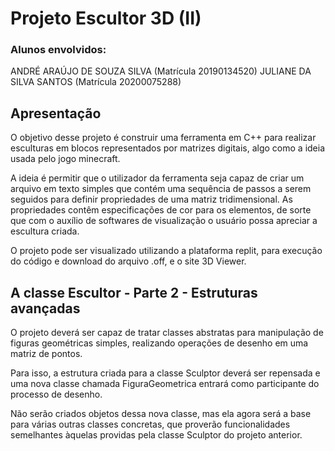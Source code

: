# Projeto Escultor 3D (II)
### Alunos envolvidos:
ANDRÉ ARAÚJO DE SOUZA SILVA (Matrícula 20190134520)
JULIANE DA SILVA SANTOS (Matrícula 20200075288)

## Apresentação 

O objetivo desse projeto é construir uma ferramenta em C++ para realizar esculturas em blocos representados por matrizes digitais, algo como a ideia usada pelo jogo minecraft.

A ideia é permitir que o utilizador da ferramenta seja capaz de criar um arquivo em texto simples que contém uma sequência de passos a serem seguidos para definir propriedades de uma matriz tridimensional. As propriedades contêm especificações de cor para os elementos, de sorte que com o auxílio de softwares de visualização o usuário possa apreciar a escultura criada.

O projeto pode ser visualizado utilizando a plataforma replit, para execução do código e download do arquivo .off, e o site 3D Viewer.

## A classe Escultor - Parte 2 - Estruturas avançadas

O projeto deverá ser capaz de tratar classes abstratas para manipulação de figuras geométricas simples, realizando operações de desenho em uma matriz de pontos.

Para isso, a estrutura criada para a classe Sculptor deverá ser repensada e uma nova classe chamada FiguraGeometrica entrará como participante do processo de desenho.

Não serão criados objetos dessa nova classe, mas ela agora será a base para várias outras classes concretas, que proverão funcionalidades semelhantes àquelas providas pela classe Sculptor do projeto anterior.
